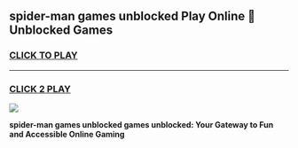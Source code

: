 
## spider-man games unblocked Play Online 👋 Unblocked Games
<h3>
<a href="https://premium.freeplayer.one?title=spider-man_games_unblocked&ref=19F">CLICK TO PLAY</a></h3>
<hr>

<h3>
<a href="https://premium.freeplayer.one?title=spider-man_games_unblocked&ref=19F">CLICK 2 PLAY</a>
  
</h3>

<a href="https://premium.freeplayer.one?title=spider-man_games_unblocked&ref=19F"><img src="https://clearcache.store/games.png"></a>


**spider-man games unblocked games unblocked: Your Gateway to Fun and Accessible Online Gaming**
